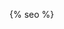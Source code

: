 <head>
  <meta charset="utf-8" />
  <meta http-equiv="X-UA-Compatible" content="IE=edge" />
  <meta name="viewport" content="width=device-width, initial-scale=1" />

  <!-- <link rel="shortcut icon" href="{{ site.github.url }}/assets/icon/logo.svg"> -->

  <title>{{ site.title }}</title>
  
  <link rel="stylesheet" href="{{ site.github.url }}/assets/css/main.css" />

  {% seo %}
  
</head>
